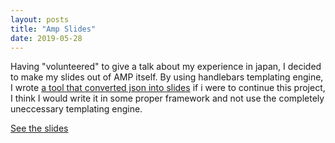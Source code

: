 ```yaml
---
layout: posts
title: "Amp Slides"
date: 2019-05-28
---
```


Having "volunteered" to give a talk about my experience in japan, I decided to make my slides out of AMP itself. By using handlebars templating engine, I wrote [a tool that converted json into slides](https://github.com/Tzyinc/amp-playground) if i were to continue this project, I think I would write it in some proper framework and not use the completely uneccessary templating engine.

[See the slides](https://tzyinc.github.io/AMPslides.html)
